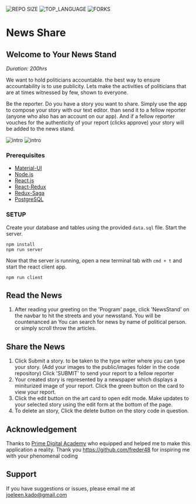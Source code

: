 ![REPO SIZE](https://img.shields.io/github/repo-size/JoeleenKado/react-dev-challenge.svg?style=flat-square)
![TOP_LANGUAGE](https://img.shields.io/github/languages/top/JoeleenKado/react-dev-challenge.svg?style=flat-square)
![FORKS](https://img.shields.io/github/forks/JoeleenKado/react-dev-challenge.svg?style=social)

# News Share

## Welcome to Your News Stand

_Duration: 200hrs_

We want to hold politicians accountable. the best way to ensure accountability is to use publicity. Lets make the activities of politicians that are at times witnessed by few, shown to everyone. 

Be the reporter. Do you have a story you want to share. Simply use the app to compose your story with our text editor. than send it to a fellow reporter (anyone who also has an account on our app). And if a fellow reporter vouches for the authenticity of your report (clicks approve) your story will be added to the news stand.


![intro](public/images/screenShots/)
![intro](public/images/screenShots/)


### Prerequisites

- [Material-UI](https://material-ui.com/)
- [Node.js](https://nodejs.org/en/)
- [React.js](https://reactjs.org/)
- [React-Redux](https://react-redux.js.org/)
- [Redux-Saga](https://redux-saga.js.org/)
- [PostgreSQL](https://www.postgresql.org/)

### SETUP

Create your database and tables using the provided `data.sql` file. Start the server.

```
npm install
npm run server
```

Now that the server is running, open a new terminal tab with `cmd + t` and start the react client app.

```
npm run client
```

## Read the News

1. After reading your greeting on the 'Program' page, click 'NewsStand' on the navbar to hit the streets and your newsstand. You will be countenanced an You can search for news by name of political person. or simply scroll throw the articles. 

## Share the News

1. Click Submit a story. to be taken to the type writer where you can type your story. (Add your images to the public/images folder in the code repository) Click 'SUBMIT' to send your report to a fellow reporter 
2. Your created story is represented by a newspaper which displays a miniturized image of your report. Click the green button on the card to view your report. 
3. Click the edit button on the art card to open edit mode. Make updates to your selected story using the edit form at the bottom of the page.
4. To delete an story, Click the delete button on the story code in question.

## Acknowledgement
Thanks to [Prime Digital Academy](www.primeacademy.io) who equipped and helped me to make this application a reality. Thank you https://github.com/freder48 for inspiring me with your phenomenal coding
## Support
If you have suggestions or issues, please email me at [joeleen.kado@gmail.com](www.google.com)
